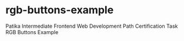 # rgb-buttons-example
Patika Intermediate Frontend Web Development Path Certification Task
<br>RGB Buttons Example
